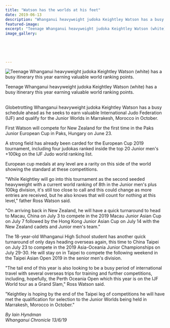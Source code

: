 ```yaml
---
title: "Watson has the worlds at his feet"
date: 2019-06-13
description: "Whanganui heavyweight judoka Keightley Watson has a busy itinerary this year earning valuable world ranking points..."
featured-image: 
excerpt: "Teenage Whanganui heavyweight judoka Keightley Watson (white) has a busy itinerary this year earning valuable world ranking points."
image_gallery:
    
    
    
    
    
---
```


<p><img src="https://www.nzherald.co.nz/resizer/Kz_evhMz6gT0X8EPXIiEywWCKT8=/620x349/smart/filters:quality(70)/arc-anglerfish-syd-prod-nzme.s3.amazonaws.com/public/GW7RZYCP6BAPJLM7ZY4U3LG55I.jpg" alt="Teenage Whanganui heavyweight judoka Keightley Watson (white) has a busy itinerary this year earning valuable world ranking points." /></p>
<p><span>Teenage Whanganui heavyweight judoka Keightley Watson (white) has a busy itinerary this year earning valuable world ranking points.</span></p>
<p><br />Globetrotting Whanganui heavyweight judoka Keightley Watson has a busy schedule ahead as he seeks to earn valuable International Judo Federation (IJF) and qualify for the Junior Worlds in Marrakesh, Morocco in October.</p>
<p>First Watson will compete for New Zealand for the first time in the Paks Junior European Cup in Paks, Hungary on June 23.</p>
<p>A strong field has already been carded for the European Cup 2019 tournament, including four judokas ranked inside the top 20 Junior men's +100kg on the IJF Judo world ranking list.</p>
<p>European cup medals at any level are a rarity on this side of the world showing the standard at these competitions.</p>
<p>"While Keightley will go into this tournament as the second seeded heavyweight with a current world ranking of 8th in the Junior men's plus 100kg division, it's still too close to call and this could change as more entries are received, but he also knows that will count for nothing at this level," father Ross Watson said.</p>
<p>"On arriving back in New Zealand, he will have a quick turnaround to head to Macau, China on July 3 to compete in the 2019 Macau Junior Asian Cup on July 7 followed by the Hong Kong Junior Asian Cup on July 14 with the New Zealand cadets and Junior men's team."</p>
<p>The 18-year-old Whanganui High School student has another quick turnaround of only days heading overseas again, this time to China Taipei on July 23 to compete in the 2019 Asia-Oceania Junior Championships on July 29-30. He will stay on in Taipei to compete the following weekend in the Taipei Asian Open 2019 in the senior men's division.</p>
<p>"The tail end of this year is also looking to be a busy period of international travel with several overseas trips for training and further competitions, including, hopefully, the Perth Oceania Open which this year is on the IJF World tour as a Grand Slam," Ross Watson said.</p>
<p>"Keightley is hoping by the end of the Taipei leg of competitions he will have met the qualification for selection to the Junior Worlds being held in Marrakesh, Morocco in October."</p>
<p><em>By Iain Hyndman</em><br /><em>Whanganui Chronicle 13/6/19</em></p>

